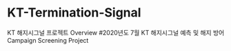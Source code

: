 # KT-Termination-Signal
KT 해지시그널 프로젝트 Overview
#2020년도 7월 KT 해지시그널 예측 및 해지 방어 Campaign Screening Project
